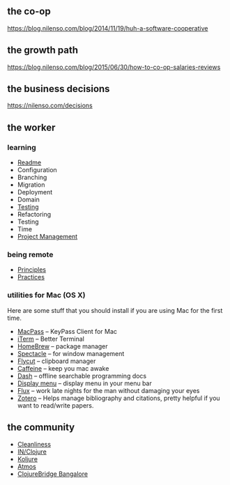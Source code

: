 ## the co-op

https://blog.nilenso.com/blog/2014/11/19/huh-a-software-cooperative

## the growth path

https://blog.nilenso.com/blog/2015/06/30/how-to-co-op-salaries-reviews


## the business decisions

https://nilenso.com/decisions

## the worker

### learning

* [Readme](readme/README.md)
* Configuration
* Branching
* Migration
* Deployment
* Domain
* [Testing](testing/TESTING.md)
* Refactoring
* Testing
* Time
* [Project Management](project-management/project-management.md)

### being remote

* [Principles](remote/principles.md)
* [Practices](remote/practices.md)

### utilities for Mac (OS X)

Here are some stuff that you should install if you are using Mac for the first time.

* [MacPass](https://github.com/MacPass/MacPass) – KeyPass Client for Mac
* [iTerm](https://www.iterm2.com) – Better Terminal
* [HomeBrew](https://brew.sh) – package manager
* [Spectacle](https://www.spectacleapp.com) – for window management
* [Flycut](https://itunes.apple.com/in/app/flycut-clipboard-manager) – clipboard manager
* [Caffeine](http://lightheadsw.com/caffeine) – keep you mac awake
* [Dash](https://kapeli.com/dash) – offline searchable programming docs
* [Display menu](http://displaymenu.milchimgemuesefach.de) – display menu in your menu bar
* [Flux](https://justgetflux.com) – work late nights for the man without damaging your eyes
* [Zotero](https://www.zotero.org/download) – Helps manage bibliography and citations, pretty helpful if you want to read/write papers.

## the community

* [Cleanliness](https://nilenso.com/clean)
* [IN/Clojure](http://inclojure.org)
* [Koljure](https://www.meetup.com/Koljure)
* [Atmos](http://graphs.urbansciences.in/dashboard/db/atmos-pm25-data?panelId=7&fullscreen&from=1552734293258&to=1552820693258)
* [ClojureBridge Bangalore](https://clojurebridge.org)
